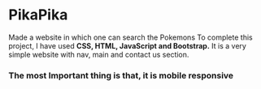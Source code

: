 # PikaPika
Made a website in which one can search the Pokemons
To complete this project, I have used **CSS, HTML, JavaScript and Bootstrap.** It is a very simple website with nav, main and contact us section.
### The most Important thing is that, it is mobile responsive
